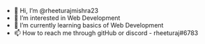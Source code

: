 - 👋 Hi, I’m @rheeturajmishra23
- 👀 I’m interested in Web Development
- 🌱 I’m currently learning basics of Web Development
- 📫 How to reach me through gitHub or discord - rheeturaj#6783

<!---
rheeturajmishra23/rheeturajmishra23 is a ✨ special ✨ repository because its `README.md` (this file) appears on your GitHub profile.
You can click the Preview link to take a look at your changes.
--->
